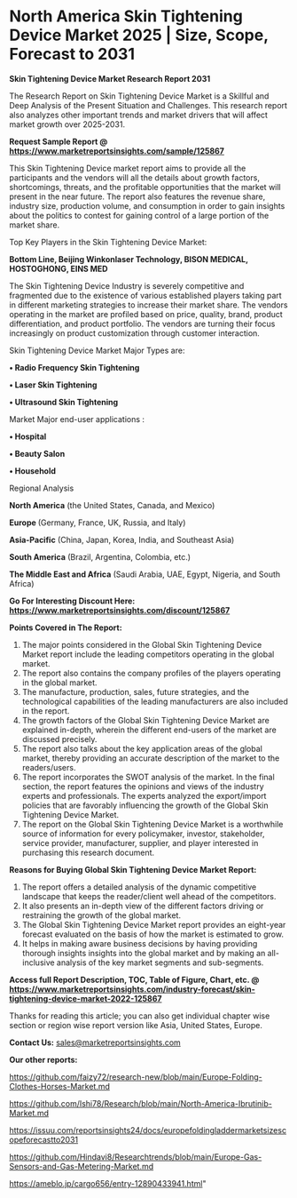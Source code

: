 # North America Skin Tightening Device Market 2025 | Size, Scope, Forecast to 2031

<strong>Skin Tightening Device Market Research Report 2031</strong>

The Research Report on Skin Tightening Device Market is a Skillful and Deep Analysis of the Present Situation and Challenges. This research report also analyzes other important trends and market drivers that will affect market growth over 2025-2031.

<strong>Request Sample Report @ <a href=https://www.marketreportsinsights.com/sample/125867>https://www.marketreportsinsights.com/sample/125867</a></strong>

This Skin Tightening Device market report aims to provide all the participants and the vendors will all the details about growth factors, shortcomings, threats, and the profitable opportunities that the market will present in the near future. The report also features the revenue share, industry size, production volume, and consumption in order to gain insights about the politics to contest for gaining control of a large portion of the market share.

Top Key Players in the Skin Tightening Device Market:

<strong>Bottom Line, Beijing Winkonlaser Technology, BISON MEDICAL, HOSTOGHONG, EINS MED</strong>

The Skin Tightening Device Industry is severely competitive and fragmented due to the existence of various established players taking part in different marketing strategies to increase their market share. The vendors operating in the market are profiled based on price, quality, brand, product differentiation, and product portfolio. The vendors are turning their focus increasingly on product customization through customer interaction.

Skin Tightening Device Market Major Types are:

<strong>• Radio Frequency Skin Tightening

• Laser Skin Tightening

• Ultrasound Skin Tightening</strong>

Market Major end-user applications :

<strong>• Hospital

• Beauty Salon

• Household</strong>

Regional Analysis

</u><strong><b>North America</b></strong> (the United States, Canada, and Mexico)

<strong><b>Europe </b></strong>(Germany, France, UK, Russia, and Italy)

<strong><b>Asia-Pacific</b></strong> (China, Japan, Korea, India, and Southeast Asia)

<strong><b>South America</b></strong> (Brazil, Argentina, Colombia, etc.)

<strong><b>The Middle East and Africa</b></strong> (Saudi Arabia, UAE, Egypt, Nigeria, and South Africa)

<strong>Go For Interesting Discount Here: <a href=https://www.marketreportsinsights.com/discount/125867>https://www.marketreportsinsights.com/discount/125867</a></strong>

<strong>Points Covered in The Report:</strong>
<ol>
  <li>The major points considered in the Global Skin Tightening Device Market report include the leading competitors operating in the global market.</li>
  <li>The report also contains the company profiles of the players operating in the global market.</li>
  <li>The manufacture, production, sales, future strategies, and the technological capabilities of the leading manufacturers are also included in the report.</li>
  <li>The growth factors of the Global Skin Tightening Device Market are explained in-depth, wherein the different end-users of the market are discussed precisely.</li>
  <li>The report also talks about the key application areas of the global market, thereby providing an accurate description of the market to the readers/users.</li>
  <li>The report incorporates the SWOT analysis of the market. In the final section, the report features the opinions and views of the industry experts and professionals. The experts analyzed the export/import policies that are favorably influencing the growth of the Global Skin Tightening Device Market.</li>
  <li>The report on the Global Skin Tightening Device Market is a worthwhile source of information for every policymaker, investor, stakeholder, service provider, manufacturer, supplier, and player interested in purchasing this research document.</li>
</ol>
<strong>Reasons for Buying Global Skin Tightening Device Market Report:</strong>

<ol>
  <li>The report offers a detailed analysis of the dynamic competitive landscape that keeps the reader/client well ahead of the competitors.</li>
  <li>It also presents an in-depth view of the different factors driving or restraining the growth of the global market.</li>
  <li>The Global Skin Tightening Device Market report provides an eight-year forecast evaluated on the basis of how the market is estimated to grow.</li>
  <li>It helps in making aware business decisions by having providing thorough insights insights into the global market and by making an all-inclusive analysis of the key market segments and sub-segments.</li>
</ol>
<strong>Access full Report Description, TOC, Table of Figure, Chart, etc. @ <a href=https://www.marketreportsinsights.com/industry-forecast/skin-tightening-device-market-2022-125867>https://www.marketreportsinsights.com/industry-forecast/skin-tightening-device-market-2022-125867</a></strong>


Thanks for reading this article; you can also get individual chapter wise section or region wise report version like Asia, United States, Europe.

<strong>Contact Us:</strong>
sales@marketreportsinsights.com

<strong>Our other reports:</strong>

<a href=https://github.com/faizy72/research-new/blob/main/Europe-Folding-Clothes-Horses-Market.md>https://github.com/faizy72/research-new/blob/main/Europe-Folding-Clothes-Horses-Market.md</a>

<a href=https://github.com/Ishi78/Research/blob/main/North-America-Ibrutinib-Market.md>https://github.com/Ishi78/Research/blob/main/North-America-Ibrutinib-Market.md</a>

<a href=https://issuu.com/reportsinsights24/docs/europefoldingladdermarketsizescopeforecastto2031>https://issuu.com/reportsinsights24/docs/europefoldingladdermarketsizescopeforecastto2031</a>

<a href=https://github.com/Hindavi8/Researchtrends/blob/main/Europe-Gas-Sensors-and-Gas-Metering-Market.md>https://github.com/Hindavi8/Researchtrends/blob/main/Europe-Gas-Sensors-and-Gas-Metering-Market.md</a>

<a href=https://ameblo.jp/cargo656/entry-12890433941.html>https://ameblo.jp/cargo656/entry-12890433941.html</a>"
